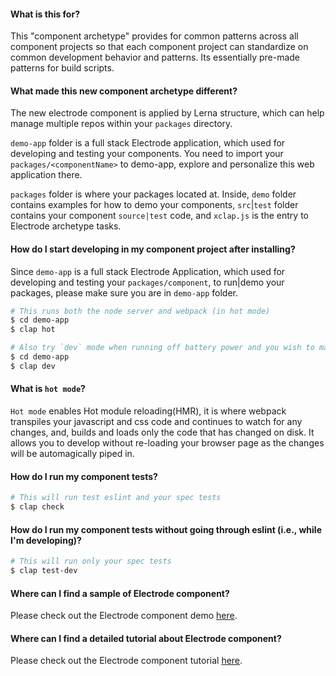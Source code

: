 #### What is this for?

This "component archetype" provides for common patterns across all component projects so that each component project can standardize on common development behavior and patterns. Its essentially pre-made patterns for build scripts.

#### What made this new component archetype different?

The new electrode component is applied by Lerna structure, which can help manage multiple repos within your `packages` directory.

`demo-app` folder is a full stack Electrode application, which used for developing and testing your components. You need to import your `packages/<componentName>` to demo-app, explore and personalize this web application there.

`packages` folder is where your packages located at. Inside, `demo` folder contains examples for how to demo your components, `src`|`test` folder contains your component `source|test` code, and `xclap.js` is the entry to Electrode archetype tasks.

#### How do I start developing in my component project after installing?

Since `demo-app` is a full stack Electrode Application, which used for developing and testing your `packages/component`, to run|demo your packages, please make sure you are in `demo-app` folder.

```bash
# This runs both the node server and webpack (in hot mode)
$ cd demo-app
$ clap hot

# Also try `dev` mode when running off battery power and you wish to maximize battery life.
$ cd demo-app
$ clap dev
```

#### What is `hot mode`?

`Hot mode` enables Hot module reloading(HMR), it is where webpack transpiles your javascript and css code and continues to watch for any changes, and, builds and loads only the code that has changed on disk. It allows you to develop without re-loading your browser page as the changes will be automagically piped in.

#### How do I run my component tests?

```bash
# This will run test eslint and your spec tests
$ clap check
```

#### How do I run my component tests without going through eslint (i.e., while I'm developing)?

```bash
# This will run only your spec tests
$ clap test-dev
```

#### Where can I find a sample of Electrode component?

Please check out the Electrode component demo [here](https://github.com/electrode-io/electrode/tree/master/samples/demo-component).

#### Where can I find a detailed tutorial about Electrode component?

Please check out the Electrode component tutorial [here](https://docs.electrode.io/chapter1/quick-start/start-with-component.html).

